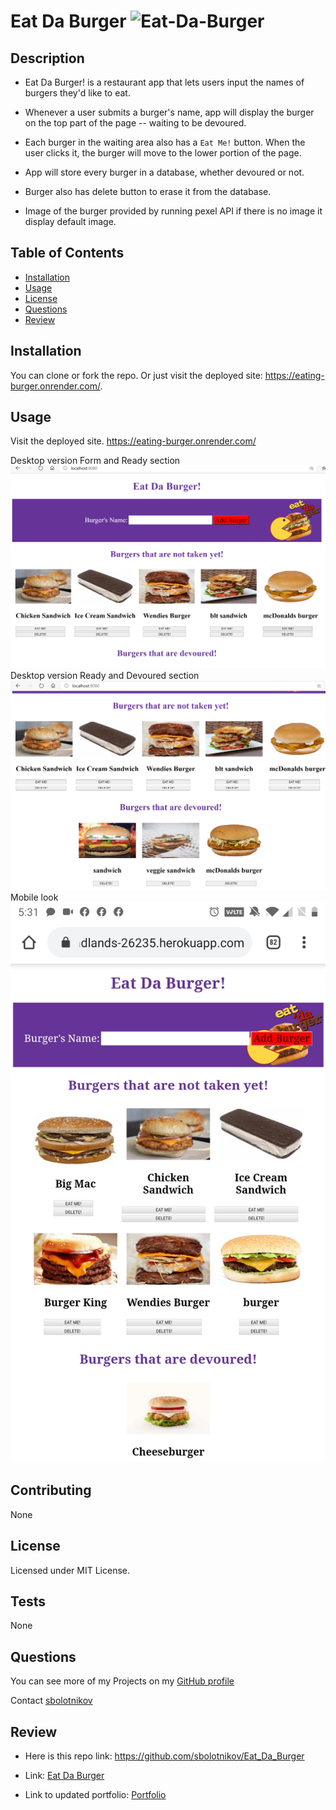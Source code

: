 # Eat Da Burger ![Eat-Da-Burger](https://img.shields.io/github/license/sbolotnikov/Eat_Da_Burger)
## Description 
* Eat Da Burger! is a restaurant app that lets users input the names of burgers they'd like to eat.

* Whenever a user submits a burger's name, app will display the burger on the top part of the page -- waiting to be devoured.

* Each burger in the waiting area also has a `Eat Me!` button. When the user clicks it, the burger will move to the lower portion of the page.

* App will store every burger in a database, whether devoured or not. 

* Burger also has delete button to erase it from the database.

* Image of the burger provided by running pexel API if there is no image it display default image.

## Table of Contents
* [Installation](#installation)
* [Usage](#usage)
* [License](#license)
* [Questions](#questions)
* [Review](#review)
## Installation 
You can clone or fork the repo. Or just visit the deployed site:  https://eating-burger.onrender.com/.
## Usage 
Visit the deployed site. https://eating-burger.onrender.com/


Desktop version Form and Ready section
![Eat-Da-Burger](./images/img1.png) 
Desktop version Ready and Devoured section
![Eat-Da-Burger](./images/img2.png) 
Mobile look
![Eat-Da-Burger](./images/img3.jpg) 


## Contributing 
 None 
## License 
 Licensed under MIT License. 
## Tests 
 None
## Questions 
 You can see more of my Projects on my [GitHub profile](https://github.com/sbolotnikov) 

 Contact [sbolotnikov](mailto:sbolotnikov@gmail.com) 
## Review 
  * Here is this repo link: https://github.com/sbolotnikov/Eat_Da_Burger
 
  * Link: [Eat Da Burger]( https://eating-burger.onrender.com/)

  * Link to updated portfolio: [Portfolio]( https://sbolotnikov.github.io/Responsive-Portfolio/)